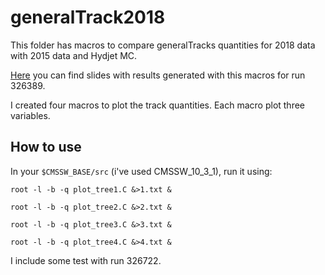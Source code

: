 # generalTrack2018

This folder has macros to compare generalTracks quantities for 2018 data with 2015 data and Hydjet MC.

[Here](https://twiki.cern.ch/twiki/pub/CMS/HITracking2018PbPb/Nov9_generalTracksFirstLook.pdf) you can find slides with results generated with this macros for run 326389.

I created four macros to plot the track quantities. Each macro plot three variables.

## How to use

In your `$CMSSW_BASE/src` (i've used CMSSW_10_3_1), run it using:

`root -l -b -q plot_tree1.C &>1.txt &`

`root -l -b -q plot_tree2.C &>2.txt &`

`root -l -b -q plot_tree3.C &>3.txt &`

`root -l -b -q plot_tree4.C &>4.txt &`

I include some test with run 326722.
